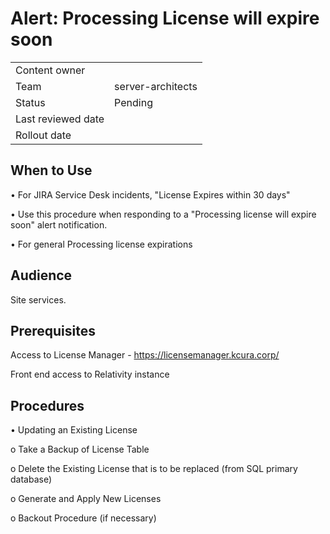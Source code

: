 # Alert: Processing License will expire soon

|||
|-|-|
| Content owner      |                   |
| Team               | server-architects |
| Status             | Pending           |
| Last reviewed date |                   |
| Rollout date       |

## When to Use
•	For JIRA Service Desk incidents, "License Expires within 30 days"

•	Use this procedure when responding to a "Processing license will expire soon" alert notification.

•	For general Processing license expirations

## Audience
Site services.

## Prerequisites
Access to License Manager - https://licensemanager.kcura.corp/

Front end access to Relativity instance

## Procedures
•	Updating an Existing License

o	Take a Backup of License Table

o	Delete the Existing License that is to be replaced (from SQL primary database)

o	Generate and Apply New Licenses

o	Backout Procedure (if necessary)
